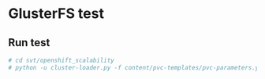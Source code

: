 # GlusterFS test

## Run test

```sh
# cd svt/openshift_scalability
# python -u cluster-loader.py -f content/pvc-templates/pvc-parameters.yaml
```
